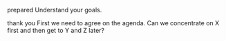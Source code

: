 
prepared Understand your goals.


thank you First we need to agree on the agenda. Can we concentrate on X first and then get to Y and Z later?



